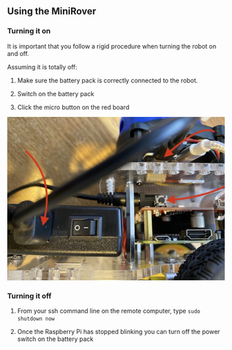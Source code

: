 
## Using the MiniRover

### Turning it on

It is important that you follow a rigid procedure when turning the robot on and off.

Assuming it is totally off:

1. Make sure the battery pack is correctly connected to the robot.

1. Switch on the battery pack

1. Click the micro button on the red board

![Button to reboot](minirover/button.jpg)

### Turning it off

1. From your ssh command line on the remote computer, type `sudo shutdown now`

1. Once the Raspberry Pi has stopped blinking you can turn off the power switch on the battery pack

